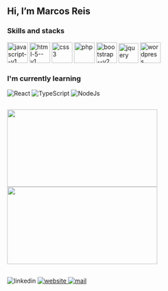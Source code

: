 ## Hi, I’m Marcos Reis 

### Skills and stacks

<div>
  <img width="48" height="48" src="https://img.icons8.com/color/48/javascript--v1.png" alt="javascript--v1"/>
  <img width="48" height="48" src="https://img.icons8.com/color/48/html-5--v1.png" alt="html-5--v1"/>
  <img width="48" height="48" src="https://img.icons8.com/color/48/css3.png" alt="css3"/>
  <img width="48" height="48" src="https://img.icons8.com/ios-filled/50/777bb3/php.png" alt="php"/>
  <img width="48" height="48" src="https://img.icons8.com/color/48/bootstrap--v2.png" alt="bootstrap--v2"/>
  <img width="46" height="46" src="https://img.icons8.com/ios-filled/50/1266a9/jquery.png" alt="jquery"/>
  <img width="48" height="48" src="https://img.icons8.com/fluency/48/wordpress.png" alt="wordpress"/>
</div>

### I'm currently learning

<div>
  <img width="" height="" src="https://img.shields.io/badge/React-20232A?style=for-the-badge&logo=react&logoColor=61DAFB" alt="React"/>
  <img width="" height="" src="https://img.shields.io/badge/TypeScript-007ACC?style=for-the-badge&logo=typescript&logoColor=white" alt="TypeScript"/>
  <img width="" height="" src="https://img.shields.io/badge/Node.js-43853D?style=for-the-badge&logo=node.js&logoColor=white" alt="NodeJs"/>
</div>

## 
<a href="https://github.com/marcosreisdevbr/github-readme-stats">
  <img height="180" width="350" align="center" src="https://github-readme-stats.vercel.app/api?username=marcosreisdevbr&theme=dark" style="font-family: Crimson, serif; color: crimson;" />
</a>
<a href="https://github.com/marcosreisdevbr/convoychat">
  <img height="180" width="350" align="center" src="https://github-readme-stats.vercel.app/api/top-langs?username=marcosreisdevbr&layout=compact&langs_count=8&card_width=320&theme=dark" style="font-family: Crimson, serif; color: crimson;" />
</a>

##

<div>
  <a href="https://www.linkedin.com/in/marcos-reis-8b01bb201/" target="_blank" style="text-decoration: none;">
    <img width="" height="" src="https://img.shields.io/badge/LinkedIn-0077B5?style=for-the-badge&logo=linkedin&logoColor=white" alt="linkedin"/>  
  </a>
  <a href="#" target="_blank">
  <img width="" height="" src="https://img.shields.io/badge/website-dc143c?style=for-the-badge&logo=About.me&logoColor=white" alt="website"/>
  </a>
    <a href="#" target="_blank">
  <img width="" height="" src="https://img.shields.io/badge/Gmail-B71C1C?style=for-the-badge&logo=gmail&logoColor=white" alt="mail"/>
    </a>
</div>



<!-- 

<style>
  [data-a11y-link-underlines=true] .markdown-body a{
    text-decoration: none !important; 
  }
</style>

### 🔭 I’m currently working on ...
### 🌱 Atualmente estou aprendendo 
### 👯 I’m looking to collaborate on ...
### 🤔 I’m looking for help with ...
### 💬 Ask me about ...
### 📫 How to reach me: ...
### 😄 Pronouns: ...
### ⚡ Fun fact: ...

-->

